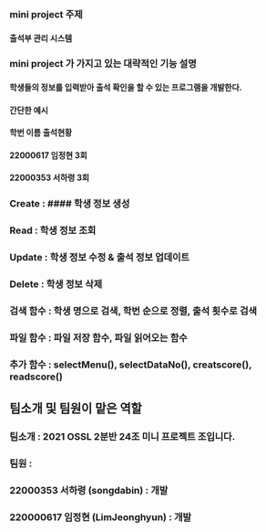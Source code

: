 ### mini project 주제

#### 출석부 관리 시스템



### mini project 가 가지고 있는 대략적인 기능 설명

#### 학생들의 정보를 입력받아 출석 확인을 할 수 있는 프로그램을 개발한다. 

#### 간단한 예시

#### 학번        이름   출석현황
#### 22000617  임정현   3회
#### 22000353  서하령   3회

### Create : #### 학생 정보 생성

### Read : 학생 정보 조회

### Update : 학생 정보 수정 & 출석 정보 업데이트

### Delete : 학생 정보 삭제

### 검색 함수 : 학생 명으로 검색, 학번 순으로 정렬, 출석 횟수로 검색

### 파일 함수 : 파일 저장 함수, 파일 읽어오는 함수

### 추가 함수 : selectMenu(), selectDataNo(), creatscore(), readscore()
 

## 팀소개 및 팀원이 맡은 역할

### 팀소개 : 2021 OSSL 2분반 24조 미니 프로젝트 조입니다.
### 팀원 : 
  ### 22000353 서하령 (songdabin) : 개발
  ### 220000617 임정현 (LimJeonghyun) : 개발
